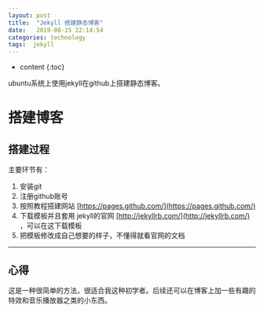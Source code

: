 ```yaml
---
layout: post
title:  "Jekyll 搭建静态博客"
date:   2019-08-15 22:14:54
categories: technology
tags:  jekyll
---
```


* content
{:toc}

ubuntu系统上使用jekyll在github上搭建静态博客。






# 搭建博客

## 搭建过程
 
主要环节有：
1. 安装git 
2. 注册github账号
3. 按照教程搭建网站 [https://pages.github.com/](https://pages.github.com/)
4. 下载模板并且套用 jekyll的官网 [http://jekyllrb.com/](http://jekyllrb.com/) ，可以在这下载模板
5. 把模板修改成自己想要的样子，不懂得就看官网的文档

---

## 心得
这是一种很简单的方法，很适合我这种初学者。后续还可以在博客上加一些有趣的特效和音乐播放器之类的小东西。


